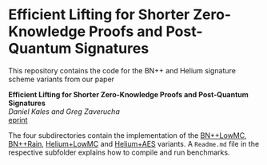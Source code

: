 #  Efficient Lifting for Shorter Zero-Knowledge Proofs and Post-Quantum Signatures

This repository contains the code for the BN++ and Helium signature scheme variants from our paper

**Efficient Lifting for Shorter Zero-Knowledge Proofs and Post-Quantum Signatures**  
*Daniel Kales and Greg Zaverucha*  
[eprint](todo)


The four subdirectories contain the implementation of the [BN++LowMC](https://github.com/IAIK/bnpp_helium_signatures/tree/main/bnpp_lowmc), [BN++Rain](https://github.com/IAIK/bnpp_helium_signatures/tree/main/bnpp_rain), [Helium+LowMC](https://github.com/IAIK/bnpp_helium_signatures/tree/main/helium_lowmc) and [Helium+AES](https://github.com/IAIK/bnpp_helium_signatures/tree/main/helium_aes) variants. A `Readme.md` file in the respective subfolder explains how to compile and run benchmarks.
